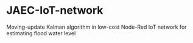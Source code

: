 # JAEC-IoT-network
Moving-update Kalman algorithm in low-cost Node-Red IoT network for estimating flood water level
